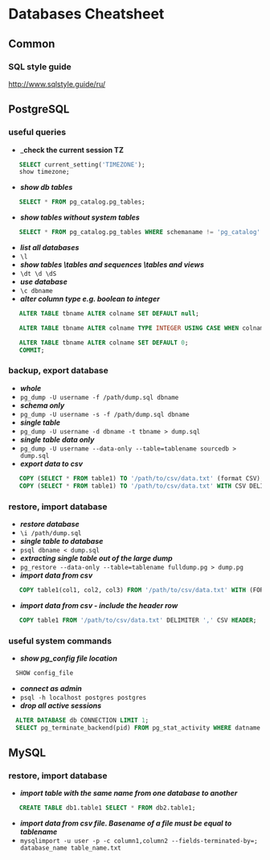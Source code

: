 # Databases Cheatsheet
## Common

### SQL style guide

http://www.sqlstyle.guide/ru/

## PostgreSQL

### useful queries
- _**check the current session TZ**
```sql
   SELECT current_setting('TIMEZONE');
   show timezone;
```
- _**show db tables**_
```sql
   SELECT * FROM pg_catalog.pg_tables;
```
- _**show tables without system tables**_
```sql
   SELECT * FROM pg_catalog.pg_tables WHERE schemaname != 'pg_catalog' AND schemaname != 'information_schema';
```
- _**list all databases**_
-  `\l`
- _**show tables \tables and sequences \tables and views**_
-  `\dt \d \dS`
- _**use database**_
-  `\c dbname`
- _**alter column type e.g. boolean to integer**_
```sql
   ALTER TABLE tbname ALTER colname SET DEFAULT null;

   ALTER TABLE tbname ALTER colname TYPE INTEGER USING CASE WHEN colname = false THEN 0 ELSE 1 END;

   ALTER TABLE tbname ALTER colname SET DEFAULT 0;
   COMMIT;
```
  
### backup, export database

- _**whole**_
-  `pg_dump -U username -f /path/dump.sql dbname`
- _**schema only**_
-  `pg_dump -U username -s -f /path/dump.sql dbname`
- _**single table**_
-  `pg_dump -U username -d dbname -t tbname > dump.sql`
- _**single table data only**_
-  `pg_dump -U username --data-only --table=tablename sourcedb > dump.sql`
- _**export data to csv**_
```sql
   COPY (SELECT * FROM table1) TO '/path/to/csv/data.txt' (format CSV);
   COPY (SELECT * FROM table1) TO '/path/to/csv/data.txt' WITH CSV DELIMITER ';' FORCE QUOTE *;
```

### restore, import database

- _**restore database**_
-  `\i /path/dump.sql`
- _**single table to database**_
-  `psql dbname < dump.sql`
- _**extracting single table out of the large dump**_
-  `pg_restore --data-only --table=tablename fulldump.pg > dump.pg`
- _**import data from csv**_
```sql
   COPY table1(col1, col2, col3) FROM '/path/to/csv/data.txt' WITH (FORMAT csv);
```
- _**import data from csv - include the header row**_
```sql
   COPY table1 FROM '/path/to/csv/data.txt' DELIMITER ',' CSV HEADER;
```

### useful system commands

- _**show pg_config file location**_
```sql
  SHOW config_file
```
- _**connect as admin**_
- `psql -h localhost postgres postgres`
- _**drop all active sessions**_
```sql
  ALTER DATABASE db CONNECTION LIMIT 1;
  SELECT pg_terminate_backend(pid) FROM pg_stat_activity WHERE datname = 'db';
```

## MySQL

### restore, import database

- _**import table with the same name from one database to another**_
```sql
   CREATE TABLE db1.table1 SELECT * FROM db2.table1;
```
- _**import data from csv file. Basename of a file must be equal to tablename**_
- `mysqlimport -u user -p -c column1,column2 --fields-terminated-by=; database_name table_name.txt`
